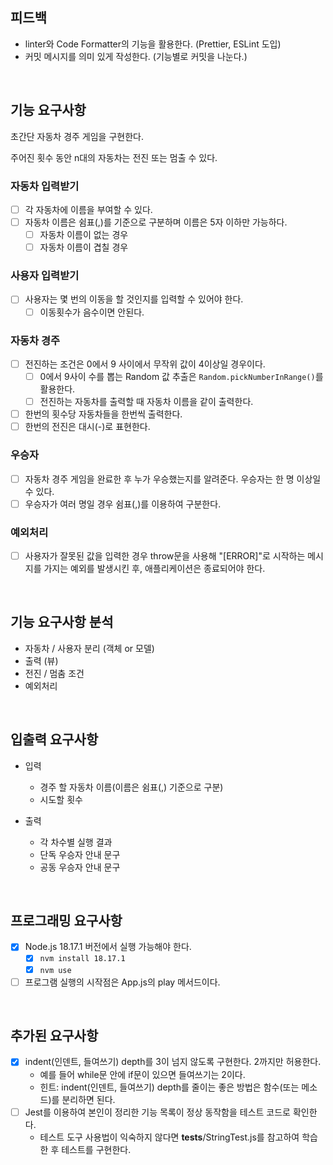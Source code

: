 ## 피드백

- linter와 Code Formatter의 기능을 활용한다. (Prettier, ESLint 도입)
- 커밋 메시지를 의미 있게 작성한다. (기능별로 커밋을 나눈다.)

<br>

## 기능 요구사항

초간단 자동차 경주 게임을 구현한다.

주어진 횟수 동안 n대의 자동차는 전진 또는 멈출 수 있다.

### 자동차 입력받기

- [ ] 각 자동차에 이름을 부여할 수 있다.
- [ ] 자동차 이름은 쉼표(,)를 기준으로 구분하며 이름은 5자 이하만 가능하다.
  - [ ] 자동차 이름이 없는 경우
  - [ ] 자동차 이름이 겹칠 경우

### 사용자 입력받기

- [ ] 사용자는 몇 번의 이동을 할 것인지를 입력할 수 있어야 한다.
  - [ ] 이동횟수가 음수이면 안된다.

### 자동차 경주

- [ ] 전진하는 조건은 0에서 9 사이에서 무작위 값이 4이상일 경우이다.
  - [ ] 0에서 9사이 수를 뽑는 Random 값 추출은 `Random.pickNumberInRange()`를 활용한다.
  - [ ] 전진하는 자동차를 출력할 때 자동차 이름을 같이 출력한다.
- [ ] 한번의 횟수당 자동차들을 한번씩 출력한다.
- [ ] 한번의 전진은 대시(-)로 표현한다.

### 우승자

- [ ] 자동차 경주 게임을 완료한 후 누가 우승했는지를 알려준다. 우승자는 한 명 이상일 수 있다.
- [ ] 우승자가 여러 명일 경우 쉼표(,)를 이용하여 구분한다.

### 예외처리

- [ ] 사용자가 잘못된 값을 입력한 경우 throw문을 사용해 "[ERROR]"로 시작하는 메시지를 가지는 예외를 발생시킨 후, 애플리케이션은 종료되어야 한다.

<br>

## 기능 요구사항 분석

- 자동차 / 사용자 분리 (객체 or 모델)
- 출력 (뷰)
- 전진 / 멈춤 조건
- 예외처리

<br>

## 입출력 요구사항

- 입력

  - 경주 할 자동차 이름(이름은 쉼표(,) 기준으로 구분)
  - 시도할 횟수

- 출력
  - 각 차수별 실행 결과
  - 단독 우승자 안내 문구
  - 공동 우승자 안내 문구

<br>

## 프로그래밍 요구사항

- [x] Node.js 18.17.1 버전에서 실행 가능해야 한다.
  - [x] `nvm install 18.17.1`
  - [x] `nvm use`
- [ ] 프로그램 실행의 시작점은 App.js의 play 메서드이다.

<br>

## 추가된 요구사항

- [x] indent(인덴트, 들여쓰기) depth를 3이 넘지 않도록 구현한다. 2까지만 허용한다.
  - 예를 들어 while문 안에 if문이 있으면 들여쓰기는 2이다.
  - 힌트: indent(인덴트, 들여쓰기) depth를 줄이는 좋은 방법은 함수(또는 메소드)를 분리하면 된다.
- [ ] Jest를 이용하여 본인이 정리한 기능 목록이 정상 동작함을 테스트 코드로 확인한다.
  - 테스트 도구 사용법이 익숙하지 않다면 **tests**/StringTest.js를 참고하여 학습한 후 테스트를 구현한다.
